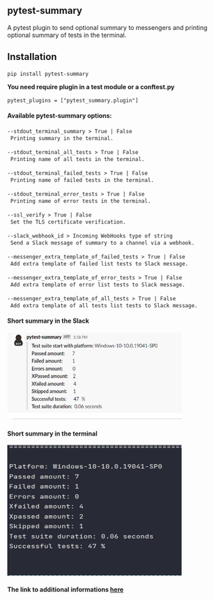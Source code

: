 ## pytest-summary

A pytest plugin to send optional summary to messengers and printing optional summary of tests in the terminal.

## Installation
```
pip install pytest-summary
```
**You need require plugin in a test module or a conftest.py**
```
pytest_plugins = ["pytest_summary.plugin"]
```


#### **Available pytest-summary options:**
```
--stdout_terminal_summary > True | False
 Printing summary in the terminal.

--stdout_terminal_all_tests > True | False
 Printing name of all tests in the terminal.
 
--stdout_terminal_failed_tests > True | False
 Printing name of failed tests in the terminal.
 
--stdout_terminal_error_tests > True | False
 Printing name of error tests in the terminal.
 
--ssl_verify > True | False
 Set the TLS certificate verification.
 
--slack_webhook_id > Incoming WebHooks type of string
 Send a Slack message of summary to a channel via a webhook.
 
--messenger_extra_template_of_failed_tests > True | False
 Add extra template of failed list tests to Slack message.
 
--messenger_extra_template_of_error_tests > True | False
 Add extra template of error list tests to Slack message.
 
--messenger_extra_template_of_all_tests > True | False
 Add extra template of all tests list tests to Slack message.
```
    
#### **Short summary in the Slack**

<img src="./docs/images/pytest-summary-slack.png" width="400" height="200">

#### **Short summary in the terminal**

<img src="./docs/images/pytest-short-summary-terminal.png" width="400" height="300">

#### **The link to additional informations** [here](./docs/details.md)
